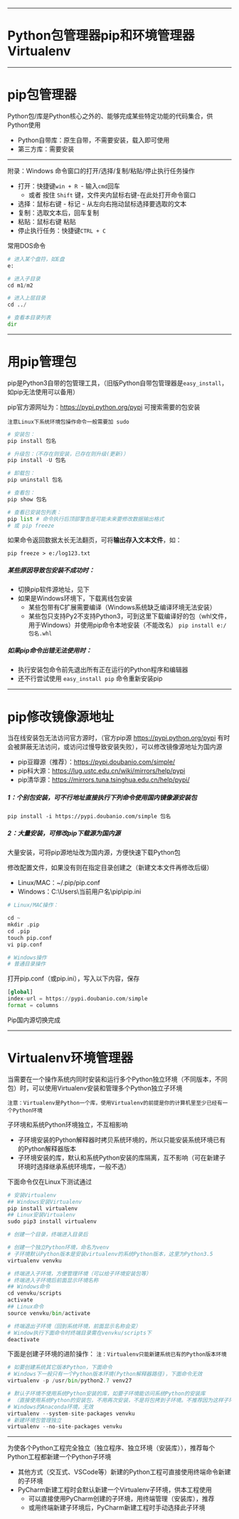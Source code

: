 
------

Python包管理器pip和环境管理器Virtualenv
===

---

# pip包管理器

Python包/库是Python核心之外的、能够完成某些特定功能的代码集合，供Python使用

* Python自带库：原生自带，不需要安装，载入即可使用
* 第三方库：需要安装
----

附录：Windows 命令窗口的打开/选择/复制/粘贴/停止执行任务操作

* 打开：快捷键`win + R `- 输入`cmd`回车
    * 或者 按住 `Shift` 键，文件夹内鼠标右键-在此处打开命令窗口
* 选择：鼠标右键 - 标记 - 从左向右拖动鼠标选择要选取的文本
* 复制：选取文本后，回车复制
* 粘贴：鼠标右键 粘贴
* 停止执行任务：快捷键`CTRL + C`

常用DOS命令

```python
# 进入某个盘符，如E盘
e:

# 进入子目录
cd m1/m2

# 进入上层目录
cd ../

# 查看本目录列表
dir

```
---
# 用pip管理包

pip是Python3自带的包管理工具，（旧版Python自带包管理器是`easy_install`，如pip无法使用可以备用）

pip官方源网址为：https://pypi.python.org/pypi 可搜索需要的包安装

`注意Linux下系统环境包操作命令一般需要加 sudo`

```python
# 安装包：
pip install 包名

# 升级包：（不存在则安装，已存在则升级(更新)）
pip install -U 包名

# 卸载包：
pip uninstall 包名

# 查看包：
pip show 包名

# 查看已安装包列表：
pip list # 命令执行后顶部警告是可能未来要修改数据输出格式
# 或 pip freeze
```

如果命令返回数据太长无法翻页，可将**输出存入文本文件**，如：

`pip freeze > e:/log123.txt`

##### 某些原因导致包安装不成功时：

* 切换pip软件源地址，见下
* 如果是Windows环境下，下载离线包安装
    * 某些包带有C扩展需要编译（Windows系统缺乏编译环境无法安装）
    * 某些包只支持Py2不支持Python3，可到这里下载编译好的包（whl文件，用于Windows）并使用pip命令本地安装（不能改名）
`pip install e:/包名.whl`

##### 如果pip命令出错无法使用时：

* 执行安装包命令前先退出所有正在运行的Python程序和编辑器
* 还不行尝试使用 `easy_install pip` 命令重新安装pip

-----

# pip修改镜像源地址

当在线安装包无法访问官方源时，（官方pip源 https://pypi.python.org/pypi 有时会被屏蔽无法访问，或访问过慢导致安装失败），可以修改镜像源地址为国内源

* pip豆瓣源（推荐）：https://pypi.doubanio.com/simple/
* pip科大源：https://lug.ustc.edu.cn/wiki/mirrors/help/pypi
* pip清华源：https://mirrors.tuna.tsinghua.edu.cn/help/pypi/


##### 1：个别包安装，可不行地址直接执行下列命令使用国内镜像源安装包

`pip install -i https://pypi.doubanio.com/simple 包名`

##### 2：大量安装，可修改pip下载源为国内源

大量安装，可将pip源地址改为国内源，方便快速下载Python包

修改配置文件，如果没有则在指定目录创建之（新建文本文件再修改后缀）

* Linux/MAC：~/.pip/pip.conf
* Windows：C:\Users\当前用户名\pip\pip.ini

```python
# Linux/MAC操作：

cd ~
mkdir .pip
cd .pip
touch pip.conf
vi pip.conf

# Windows操作
# 普通目录操作
```

打开pip.conf（或pip.ini），写入以下内容，保存

```python
[global]
index-url = https://pypi.doubanio.com/simple
format = columns
```

Pip国内源切换完成


---

# Virtualenv环境管理器

当需要在一个操作系统内同时安装和运行多个Python独立环境（不同版本，不同包）时，可以使用Virtualenv安装和管理多个Python独立子环境

`注意：Virtualenv是Python一个库，使用Virtualenv的前提是你的计算机里至少已经有一个Python环境`

子环境和系统Python环境独立，不互相影响

* 子环境安装的Python解释器时拷贝系统环境的，所以只能安装系统环境已有的Python解释器版本
* 子环境安装的库，默认和系统Python安装的库隔离，互不影响（可在新建子环境时选择继承系统环境库，一般不选）

下面命令仅在Linux下测试通过

```python
# 安装Virtualenv
## Windows安装Virtualenv
pip install virtualenv
## Linux安装Virtualenv
sudo pip3 install virtualenv

# 创建一个目录，终端进入目录后

# 创建一个独立Python环境，命名为venv
# 子环境默认Python版本是安装virtualenv的系统Python版本，这里为Python3.5
virtualenv venvku

# 终端进入子环境，方便管理环境（可以给子环境安装包等）
# 终端进入子环境后前面显示环境名称
## Windows命令
cd venvku/scripts
activate
## Linux命令
source venvku/bin/activate

# 终端退出子环境（回到系统环境，前面显示名称会变）
# Window执行下面命令时终端目录需在venvku/scripts下
deactivate
```

下面是创建子环境的进阶操作：
`注：Virtualenv只能新建系统已有的Python版本环境`

```python
# 如要创建系统其它版本Python，下面命令
# Windows下一般只有一个Python版本环境(Python解释器路径)，下面命令无效
virtualenv -p /usr/bin/python2.7 venv27

# 默认子环境不使用系统Python安装的库，如要子环境能访问系统Python的安装库
# （直接使用系统Python的安装包，不用再次安装，不是将包拷到子环境。不推荐因为这样子环境无法就无法独立，互相影响）
# Windows的Anaconda环境，无效
virtualenv --system-site-packages venvku
# 新建环境包管理独立
virtualenv --no-site-packages venvku
```

---

为使各个Python工程完全独立（独立程序、独立环境（安装库）），推荐每个Python工程都新建一个Python子环境

* 其他方式（交互式、VSCode等）新建的Python工程可直接使用终端命令新建的子环境
* PyCharm新建工程时会默认新建一个Virtualenv子环境，供本工程使用
    * 可以直接使用PyCharm创建的子环境，用终端管理（安装库），推荐
    * 或用终端新建子环境后，PyCharm新建工程时手动选择此子环境









